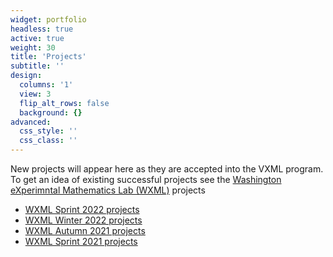 ```yaml
---
widget: portfolio
headless: true
active: true
weight: 30
title: 'Projects'
subtitle: ''
design:
  columns: '1'
  view: 3
  flip_alt_rows: false
  background: {}
advanced:
  css_style: ''
  css_class: ''
---
```

New projects will appear here as they are accepted into the VXML program. To get
an idea of existing successful projects see the
[Washington eXperimntal Mathematics Lab (WXML)](https://www.wxml.math.washington.edu/?page_id=1272) projects

  - [WXML Sprint 2022 projects](https://www.wxml.math.washington.edu/?page_id=1303)
  - [WXML Winter 2022
    projects](https://www.wxml.math.washington.edu/?page_id=1290)
  - [WXML Autumn 2021
    projects](https://www.wxml.math.washington.edu/?page_id=1272)
  - [WXML Sprint 2021
    projects](https://www.wxml.math.washington.edu/?page_id=1240) 
